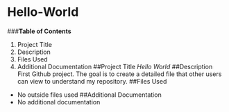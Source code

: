 # Hello-World
###**Table of Contents**
1. Project Title
2. Description
4. Files Used
5. Additional Documentation 
##Project Title
*Hello World*
##Description
First Github project. The goal is to create a detailed file that other users can view to understand my repository.
##Files Used 
- No outside files used 
##Additional Documentation 
- No additional documentation 
